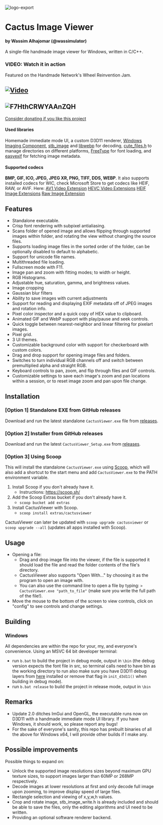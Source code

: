 ![logo-export](https://user-images.githubusercontent.com/75145262/200181192-35c8ea4d-e864-4ac7-89d0-8deda4901699.png)
# Cactus Image Viewer
#### by Wassim Alhajomar (@wassimulator)
A single-file handmade image viewer for Windows, written in C/C++.
### VIDEO: Watch it in action
Featured on the Handmade Network's Wheel Reinvention Jam.

[![Video](https://img.youtube.com/vi/FofjjYWCeX8/maxresdefault.jpg)](https://youtu.be/FofjjYWCeX8)
-----
![F7HthCRWYAAnZQH](https://github.com/Wassimulator/CactusViewer/assets/75145262/a67dd51c-a61c-4c74-9bbf-0fd07c33594f)
-----

[Consider donating if you like this project](https://www.paypal.com/donate/?hosted_button_id=NYKGNB8VZG84Y)
#### Used libraries
Homemade immediate mode UI, a custom D3D11 renderer, [Windows Imaging Component](https://learn.microsoft.com/en-us/windows/win32/wic/-wic-about-windows-imaging-codec), [stb_image](https://github.com/nothings/stb) and [libwebp](https://chromium.googlesource.com/webm/libwebp) for decoding, [cute_files.h](https://github.com/RandyGaul/cute_headers/blob/master/cute_files.h) to manage directories on different platforms, [FreeType](https://freetype.org/) for font loading, and [easyexif](https://github.com/mayanklahiri/easyexif) for fetching image metadata.
#### Supported codecs
**BMP, GIF, ICO, JPEG, JPEG XR, PNG, TIFF, DDS, WEBP**.
It also supports installed codecs for WIC, check Microsoft Store to get codecs like HEIF, RAW, or AVIF. Here:
[AV1 Video Extension](https://www.microsoft.com/store/productid/9MVZQVXJBQ9V?ocid=pdpshare)
[HEVC Video Extensions](https://www.microsoft.com/store/productid/9NMZLZ57R3T7?ocid=pdpshare)
[HEIF Image Extensions](https://www.microsoft.com/store/productid/9PMMSR1CGPWG?ocid=pdpshare)
[Raw Image Extension](https://www.microsoft.com/store/productid/9NCTDW2W1BH8?ocid=pdpshare)

## Features
- Standalone executable.
- Crisp font rendering with subpixel antialiasing.
- Scans folder of opened image and allows flipping through supported images within folder, and rotating the view without changing the source files.
- Supports loading image files in the sorted order of the folder, can be optionally disabled to default to alphabetic.
- Support for unicode file names.
- Multithreaded file loading.
- Fullscreen mode with F11.
- Image pan and zoom with fitting modes; to width or height.
- RGB Histograms.
- Adjustable hue, saturation, gamma, and brightness values.
- Image cropping
- Gaussian blur filters
- Ability to save images with current adjustments
- Support for reading and displaying EXIF metadata off of JPEG images and rotation info.
- Pixel color inspector and a quick copy of HEX value to clipboard.
- Animated GIF and WebP support with play/pause and seek controls.
- Quick toggle between nearest-neighbor and linear filtering for pixelart images.
- Pixel grid.
- 3 UI themes.
- Customizable background color with support for checkerboard with custom colors.
- Drag and drop support for opening image files and folders.
- Switches to turn individual RGB channels off and switch between premultiplied alpha and straight RGB.
- Keyboard controls to pan, zoom, and flip through files and GIF controls.
- Customizable settings to save each image's zoom and pan locations within a session, or to reset image zoom and pan upon file change.

## Installation

### [Option 1] Standalone EXE from GitHub releases

Download and run the latest standalone `CactusViewer.exe` file from [releases](https://github.com/Wassimulator/CactusViewer/releases).

### [Option 2] Installer from GitHub releases

Download and run the latest `CactusViewer_Setup.exe` from [releases](https://github.com/Wassimulator/CactusViewer/releases).

### [Option 3] Using Scoop

This will install the standalone `CactusViewer.exe` using [Scoop](https://scoop.sh/), which will also add a shortcut to the start menu and add `CactusViewer.exe` to the PATH environment variable.

1. Install Scoop if you don't already have it.
   - Instructions: <https://scoop.sh/>
2. Add the Scoop Extras bucket if you don't already have it.
   - `scoop bucket add extras`
3. Install CactusViewer with Scoop.
   - `scoop install extras/cactusviewer`

CactusViewer can later be updated with `scoop upgrade cactusviewer` or `scoop upgrade --all` (updates all apps installed with Scoop).

## Usage
- Opening a file:
  - Drag and drop image file into the viewer, if the file is supported it should load the file and read the folder contents of the file's directory.
  - CactusViewer also supports "Open With..." by choosing it as the program to open an image with.
  - You can also use the command line to open a file by typing: `> CactusViewer.exe "path_to_file"` (make sure you write the full path of the file!).
- Move the mouse to the bottom of the screen to view controls, click on "config" to see controls and change settings.

## Building
### Windows
All dependencies are within the repo for your, my, and everyone's convenience.
Using an MSVC 64 bit developer terminal:
- run `b.bat` to build the project in debug mode, output in `\bin`
  (the debug version expects the font file in src, so terminal calls need to have bin as the working directory to run
   also make sure you have D3D11 debug layers from [here](https://learn.microsoft.com/en-us/windows/uwp/gaming/use-the-directx-runtime-and-visual-studio-graphics-diagnostic-features) installed or remove that flag in `init_d3d11()` when building in debug mode).
- run `b.bat release` to build the project in release mode, output in `\bin`

## Remarks
- Update 2.0 ditches ImGui and OpenGL, the executable runs now on D3D11 with a handmade immediate mode UI library. If you have Windows, it should work, so please report any bugs!
- For the sake of everyone's sanity, this repo has prebuilt binaries of all the above for Windows x64, I will provide other builds if I make any.

## Possible improvements
Possible things to expand on:
- Unlock the supported image resolutions sizes beyond maximum GPU texture sizes, to support images larger than 60MP or 268MP respectively.
- Decode images at lower resolutions at first and only decode full image upon zooming, to improve display speed of large files.
- Rectangle selection and viewing of x,y,w,h values.
- Crop and rotate image, stb_image_write.h is already included and should be able to save the files, only the editing algorithms and UI need to be written.
- Providing an optional software renderer backend.
